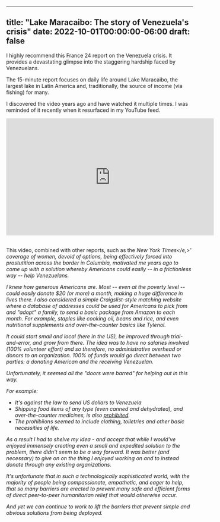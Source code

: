 
---
title: "Lake Maracaibo: The story of Venezuela's crisis"
date: 2022-10-01T00:00:00-06:00
draft: false
---

<!--more-->

I highly recommend this France 24 report on the Venezuela crisis. It provides a devastating glimpse into the staggering hardship faced by Venezuelans. 

The 15-minute report focuses on daily life around Lake Maracaibo, the largest lake in Latin America and, traditionally, the source of income (via fishing) for many. 

I discovered the video years ago and have watched it multiple times. I was reminded of it recently when it resurfaced in my YouTube feed. 

<iframe width="560" height="315" src="https://www.youtube.com/embed/el3OlIaUrsU" title="YouTube video player" frameborder="0" allow="accelerometer; autoplay; clipboard-write; encrypted-media; gyroscope; picture-in-picture" allowfullscreen></iframe>

<br/>This video, combined with other reports, such as the <em>New York Times</e,>' coverage of women, devoid of options, being effectively forced into prostutition across the border in Columbia, motivated me years ago to come up with a solution whereby Americans could easily -- in a frictionless way -- help Venezuelans. 

I knew how generous Americans are. Most -- even at the poverty level -- could easily donate $20 (or more) a month, making a huge difference in lives there. I also considered a simple Craigslist-style matching website where a database of addresses could be used for Americans to pick from and "adopt" a family, to send a basic package from Amazon to each month. For example, staples like cooking oil, beans and rice, and even nutritional supplements and over-the-counter basics like Tylenol. 

It could start small and local (here in the US), be improved through trial-and-error, and grow from there. The idea was to have no salaries involved (100% volunteer effort) and so therefore, no administrative overhead or donors to an organization. 100% of funds would go direct between two parties: a donating American and the receiving Venezuelan.

Unfortunately, it seemed all the "doors were barred" for helping out in this way. 

For example: 

* It's against the law to send US dollars to Venezuela
* Shipping food items of any type (even canned and dehydrated), and over-the-counter medicines, is also <a href="https://crossborder.fedex.com/us/assets/prohibited-restricted/venezuela/index.shtml" target="blank">prohibited</a>. 
* The prohibiions seemed to include clothing, toiletries and other basic necessities of life. 
  
As a result I had to shelve my idea - and accept that while I would've enjoyed immensely creating even a small and expedited solution to the problem, there didn't seem to be a way forward. It was better (and necessary) to give on on the thing I enjoyed working on and to instead donate through any existing organizations.

It's unfortunate that in such a technologically sophisticated world, with the majority of people being compassionate, empathetic, and eager to help, that so many barriers are erected to prevent many safe and efficient forms of direct peer-to-peer humanitarian relief that would otherwise occur.

And yet we can continue to work to lift the barriers that prevent simple and obvious solutions from being deployed.


